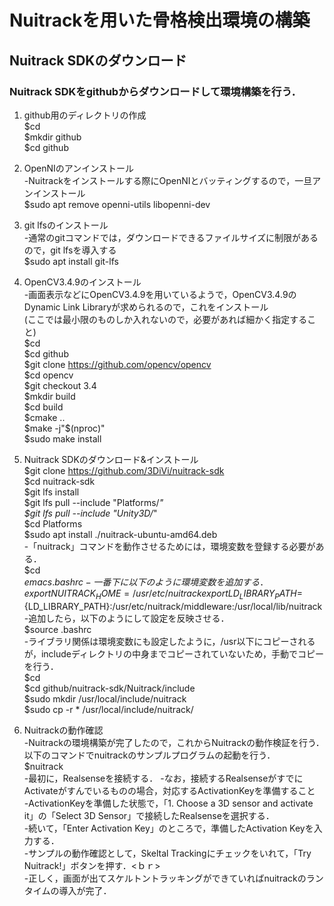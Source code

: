 # Nuitrackを用いた骨格検出環境の構築  
## Nuitrack SDKのダウンロード
### Nuitrack SDKをgithubからダウンロードして環境構築を行う．
1. github用のディレクトリの作成  
$cd  
$mkdir github  
$cd github 

2. OpenNIのアンインストール  
-Nuitrackをインストールする際にOpenNIとバッティングするので，一旦アンインストール  
$sudo apt remove openni-utils libopenni-dev  

3. git lfsのインストール  
-通常のgitコマンドでは，ダウンロードできるファイルサイズに制限があるので，git lfsを導入する  
$sudo apt install git-lfs  

4. OpenCV3.4.9のインストール  
-画面表示などにOpenCV3.4.9を用いているようで，OpenCV3.4.9のDynamic Link Libraryが求められるので，これをインストール  
(ここでは最小限のものしか入れないので，必要があれば細かく指定すること)    
$cd  
$cd github  
$git clone https://github.com/opencv/opencv  
$cd opencv  
$git checkout 3.4  
$mkdir build  
$cd build  
$cmake ..  
$make -j"$(nproc)"  
$sudo make install  

5. Nuitrack SDKのダウンロード&インストール  
$git clone https://github.com/3DiVi/nuitrack-sdk  
$cd nuitrack-sdk  
$git lfs install  
$git lfs pull --include "Platforms/*"  
$git lfs pull --include "Unity3D/*"  
$cd Platforms  
$sudo apt install ./nuitrack-ubuntu-amd64.deb  
-「nuitrack」コマンドを動作させるためには，環境変数を登録する必要がある．  
$cd  
$emacs .bashrc   
-一番下に以下のように環境変数を追加する．  
export NUITRACK_HOME=/usr/etc/nuitrack  
export LD_LIBRARY_PATH=${LD_LIBRARY_PATH}:/usr/etc/nuitrack/middleware:/usr/local/lib/nuitrack  
-追加したら，以下のようにして設定を反映させる．  
$source .bashrc  
-ライブラリ関係は環境変数にも設定したように，/usr以下にコピーされるが，includeディレクトリの中身までコピーされていないため，手動でコピーを行う．  
$cd  
$cd github/nuitrack-sdk/Nuitrack/include  
$sudo mkdir /usr/local/include/nuitrack  
$sudo cp -r * /usr/local/include/nuitrack/  

6. Nuitrackの動作確認  
-Nuitrackの環境構築が完了したので，これからNuitrackの動作検証を行う．
以下のコマンドでnuitrackのサンプルプログラムの起動を行う．  
$nuitrack  
-最初に，Realsenseを接続する．
-なお，接続するRealsenseがすでにActivateがすんでいるものの場合，対応するActivationKeyを準備すること  
-ActivationKeyを準備した状態で，「1. Choose a 3D sensor and activate it」の「Select 3D Sensor」で接続したRealsenseを選択する．  
-続いて，「Enter Activation Key」のところで，準備したActivation Keyを入力する．  
-サンプルの動作確認として，Skeltal Trackingにチェックをいれて，「Try Nuitrack!」ボタンを押す．<ｂｒ>  
-正しく，画面が出てスケルトントラッキングができていればnuitrackのランタイムの導入が完了．  
